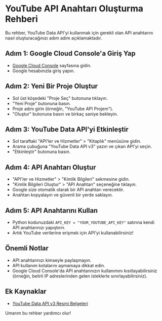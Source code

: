 # YouTube API Anahtarı Oluşturma Rehberi

Bu rehber, YouTube Data API'yi kullanmak için gerekli olan API anahtarını nasıl oluşturacağınızı adım adım açıklamaktadır.

## Adım 1: Google Cloud Console'a Giriş Yap

* [Google Cloud Console](https://console.cloud.google.com/) sayfasına gidin.
* Google hesabınızla giriş yapın.

## Adım 2: Yeni Bir Proje Oluştur

* Sol üst köşedeki "Proje Seç" butonuna tıklayın.
* "Yeni Proje" butonuna basın.
* Proje adını girin (örneğin, "YouTube API Projem").
* "Oluştur" butonuna basın ve birkaç saniye bekleyin.

## Adım 3: YouTube Data API'yi Etkinleştir

* Sol taraftaki "API'ler ve Hizmetler" > "Kitaplık" menüsüne gidin.
* Arama çubuğuna "YouTube Data API v3" yazın ve çıkan API'yi seçin.
* "Etkinleştir" butonuna basın.

## Adım 4: API Anahtarı Oluştur

* "API'ler ve Hizmetler" > "Kimlik Bilgileri" sekmesine gidin.
* "Kimlik Bilgileri Oluştur" > "API Anahtarı" seçeneğine tıklayın.
* Google size otomatik olarak bir API anahtarı verecektir.
* Anahtarı kopyalayın ve güvenli bir yerde saklayın.

## Adım 5: API Anahtarını Kullan

* Python kodunuzdaki `API_KEY = "YOUR_YOUTUBE_API_KEY"` satırına kendi API anahtarınızı yapıştırın.
* Artık YouTube verilerine erişmek için API'yi kullanabilirsiniz! 

## Önemli Notlar

* API anahtarınızı kimseyle paylaşmayın.
* API kullanım kotalarını aşmamaya dikkat edin.
* Google Cloud Console'da API anahtarınızın kullanımını kısıtlayabilirsiniz (örneğin, belirli IP adreslerinden gelen isteklerle sınırlayabilirsiniz).

## Ek Kaynaklar

* [YouTube Data API v3 Resmi Belgeleri](https://developers.google.com/youtube/v3)

Umarım bu rehber yardımcı olur!
